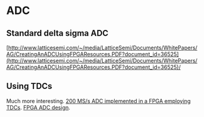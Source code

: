 # ADC #

## Standard delta sigma ADC ##
[http://www.latticesemi.com/~/media/LatticeSemi/Documents/WhitePapers/AG/CreatingAnADCUsingFPGAResources.PDF?document_id=36525](http://www.latticesemi.com/~/media/LatticeSemi/Documents/WhitePapers/AG/CreatingAnADCUsingFPGAResources.PDF?document_id=36525)/

## Using TDCs ##
Much more interesting.
[200 MS/s ADC implemented in a FPGA employing TDCs](http://cas.tudelft.nl/pubs/Homulle15fpga.pdf).
[FPGA ADC design](http://cas.tudelft.nl/fpga_tdc/ADC_basic.html).